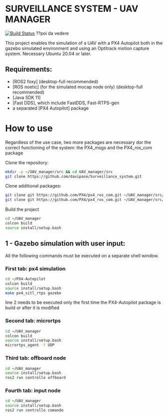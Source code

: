 # SURVEILLANCE SYSTEM - UAV MANAGER

[![Build Status](https://travis-ci.org/joemccann/dillinger.svg?branch=master)](https://travis-ci.org/joemccann/dillinger) ??poi da vedere

This project enables the simulation of a UAV with a PX4 Autopilot both in the gazebo simulated environment and using an Optitrack motion capture system. Necessary Ubuntu 20.04 or later.


## Requirements:
- [ROS2 foxy] (desktop-full recommended)
- [ROS noetic] (for the simulated mocap node only) (desktop-full recommended)
- [Java SDK 11]
- [Fast DDS], which include FastDDS, Fast-RTPS-gen
- a separated [PX4 Autopilot] package

# How to use
Regardless of the use case, two more packages are necessary dor the correct functioning of the system: the PX4_msgs and the PX4_ros_com package

Clone the repository:
```sh
mkdir -p ~/UAV_manager/src && cd UAV_manager/src
git clone https://github.com/davipase/Surveillance_system.git
```
Clone additional packages:
```sh
git clone git https://github.com/PX4/px4_ros_com.git ~/UAV_manager/src/px4_ros_com
git clone git https://github.com/PX4/px4_ros_com.git ~/UAV_manager/src/px4_ros_com
```
Build the project
```sh
cd ~/UAV_manager
colcon build
source install/setup.bash
```

## 1 - Gazebo simulation with user input:
All the following commands must be executed on a separate shell window.

### First tab: px4 simulation
```sh
cd ~/PX4-Autopilot
colcon build
source install/setup.bash
make px4_sitl_rtps gazebo
```
line 2 needs to be executed only the first time the PX4-Autopilot package is build or after it is modified

### Second tab: micrortps
```sh
cd ~/UAV_manager
colcon build
source install/setup.bash
micrortps_agent -t UDP
```

### Third tab: offboard node
```sh
cd ~/UAV_manager
source install/setup.bash
ros2 run controllo offboard
```

### Fourth tab: input node
```sh
cd ~/UAV_manager
source install/setup.bash
ros2 run controllo comando
```
